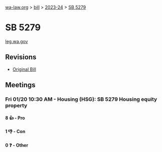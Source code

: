 [wa-law.org](/) > [bill](/bill/) > [2023-24](/bill/2023-24/) > [SB 5279](/bill/2023-24/sb/5279/)

# SB 5279
[leg.wa.gov](https://app.leg.wa.gov/billsummary?BillNumber=5279&Year=2023&Initiative=false)

## Revisions
* [Original Bill](1/)

## Meetings
### Fri 01/20 10:30 AM - Housing (HSG): SB 5279 Housing equity property
#### 8 👍 - Pro

#### 1 👎 - Con

#### 0 ❓ - Other
